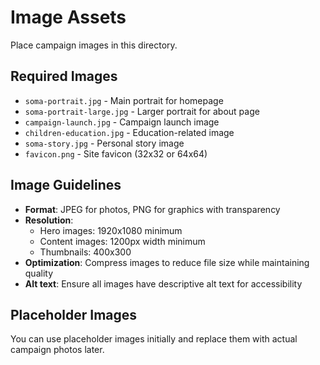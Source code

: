 # Image Assets

Place campaign images in this directory.

## Required Images

- `soma-portrait.jpg` - Main portrait for homepage
- `soma-portrait-large.jpg` - Larger portrait for about page
- `campaign-launch.jpg` - Campaign launch image
- `children-education.jpg` - Education-related image
- `soma-story.jpg` - Personal story image
- `favicon.png` - Site favicon (32x32 or 64x64)

## Image Guidelines

- **Format**: JPEG for photos, PNG for graphics with transparency
- **Resolution**: 
  - Hero images: 1920x1080 minimum
  - Content images: 1200px width minimum
  - Thumbnails: 400x300
- **Optimization**: Compress images to reduce file size while maintaining quality
- **Alt text**: Ensure all images have descriptive alt text for accessibility

## Placeholder Images

You can use placeholder images initially and replace them with actual campaign photos later.